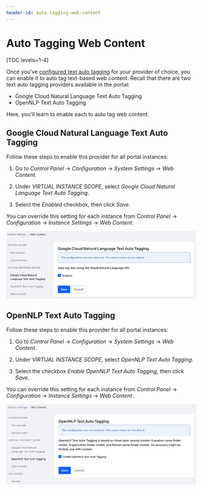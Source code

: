 ```yaml
---
header-id: auto-tagging-web-content
---
```


# Auto Tagging Web Content

[TOC levels=1-4]

Once you've 
[configured text auto tagging](/docs/7-2/user/-/knowledge_base/u/auto-tagging-text) 
for your provider of choice, you can enable it to auto tag text-based web 
content. Recall that there are two text auto tagging providers available in the 
portal: 

-   Google Cloud Natural Language Text Auto Tagging 
-   OpenNLP Text Auto Tagging 

Here, you'll learn to enable each to auto tag web content. 

## Google Cloud Natural Language Text Auto Tagging

Follow these steps to enable this provider for all portal instances: 

1.  Go to *Control Panel* &rarr; *Configuration* &rarr; *System Settings* &rarr; 
    *Web Content*. 

2.  Under *VIRTUAL INSTANCE SCOPE*, select 
    *Google Cloud Natural Language Text Auto Tagging*. 

3.  Select the *Enabled* checkbox, then click *Save*.

You can override this setting for each instance from *Control Panel* &rarr; 
*Configuration* &rarr; *Instance Settings* &rarr; *Web Content*. 

![Figure 1: Enable Google Cloud Natural Language text auto tagging for web content.](../../../images/auto-tagging-wc-google.png)

## OpenNLP Text Auto Tagging

Follow these steps to enable this provider for all portal instances: 

1.  Go to *Control Panel* &rarr; *Configuration* &rarr; *System Settings* &rarr; 
    *Web Content*. 

2.  Under *VIRTUAL INSTANCE SCOPE*, select *OpenNLP Text Auto Tagging*. 

3.  Select the checkbox *Enable OpenNLP Text Auto Tagging*, then click *Save*. 

You can override this setting for each instance from *Control Panel* &rarr; 
*Configuration* &rarr; *Instance Settings* &rarr; *Web Content*. 

![Figure 2: Enable OpenNLP text auto tagging for web content.](../../../images/auto-tagging-wc-open-nlp.png)
